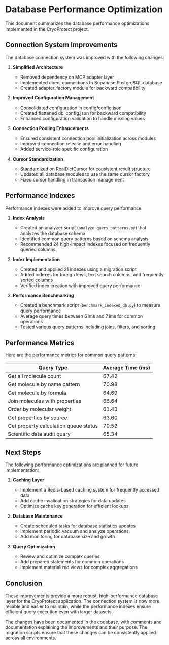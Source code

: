# Database Performance Optimization

This document summarizes the database performance optimizations implemented in the CryoProtect project.

## Connection System Improvements

The database connection system was improved with the following changes:

1. **Simplified Architecture**
   - Removed dependency on MCP adapter layer
   - Implemented direct connections to Supabase PostgreSQL database
   - Created adapter_factory module for backward compatibility

2. **Improved Configuration Management**
   - Consolidated configuration in config/config.json
   - Created flattened db_config.json for backward compatibility
   - Enhanced configuration validation to handle missing values

3. **Connection Pooling Enhancements**
   - Ensured consistent connection pool initialization across modules
   - Improved connection release and error handling
   - Added service-role specific configuration

4. **Cursor Standardization**
   - Standardized on RealDictCursor for consistent result structure
   - Updated all database modules to use the same cursor factory
   - Fixed cursor handling in transaction management

## Performance Indexes

Performance indexes were added to improve query performance:

1. **Index Analysis**
   - Created an analyzer script (`analyze_query_patterns.py`) that analyzes the database schema
   - Identified common query patterns based on schema analysis
   - Recommended 24 high-impact indexes focused on frequently queried columns

2. **Index Implementation**
   - Created and applied 21 indexes using a migration script
   - Added indexes for foreign keys, text search columns, and frequently sorted columns
   - Verified index creation with improved query performance

3. **Performance Benchmarking**
   - Created a benchmark script (`benchmark_indexed_db.py`) to measure query performance
   - Average query times between 61ms and 71ms for common operations
   - Tested various query patterns including joins, filters, and sorting

## Performance Metrics

Here are the performance metrics for common query patterns:

| Query Type                           | Average Time (ms) |
|-------------------------------------|------------------|
| Get all molecule count               | 67.42            |
| Get molecule by name pattern         | 70.98            |
| Get molecule by formula              | 64.69            |
| Join molecules with properties       | 66.64            |
| Order by molecular weight            | 61.43            |
| Get properties by source             | 63.60            |
| Get property calculation queue status | 70.52            |
| Scientific data audit query          | 65.34            |

## Next Steps

The following performance optimizations are planned for future implementation:

1. **Caching Layer**
   - Implement a Redis-based caching system for frequently accessed data
   - Add cache invalidation strategies for data updates
   - Optimize cache key generation for efficient lookups

2. **Database Maintenance**
   - Create scheduled tasks for database statistics updates
   - Implement periodic vacuum and analyze operations
   - Add monitoring for database size and growth

3. **Query Optimization**
   - Review and optimize complex queries
   - Add prepared statements for common operations
   - Implement materialized views for complex aggregations

## Conclusion

These improvements provide a more robust, high-performance database layer for the CryoProtect application. The connection system is now more reliable and easier to maintain, while the performance indexes ensure efficient query execution even with larger datasets.

The changes have been documented in the codebase, with comments and documentation explaining the improvements and their purpose. The migration scripts ensure that these changes can be consistently applied across all environments.